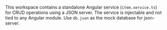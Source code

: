 <!-- Use this file to provide workspace-specific custom instructions to Copilot. For more details, visit https://code.visualstudio.com/docs/copilot/copilot-customization#_use-a-githubcopilotinstructionsmd-file -->

This workspace contains a standalone Angular service (`item.service.ts`) for CRUD operations using a JSON server. The service is injectable and not tied to any Angular module. Use `db.json` as the mock database for json-server.
